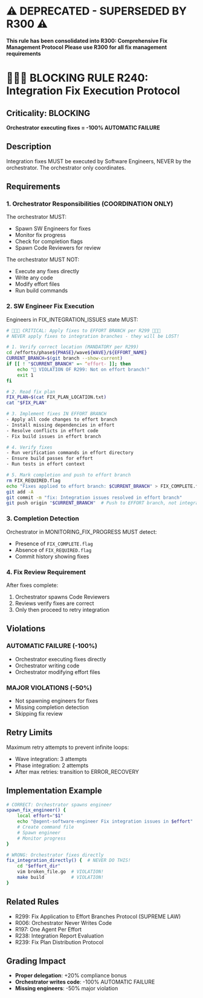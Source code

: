 # ⚠️ DEPRECATED - SUPERSEDED BY R300 ⚠️
**This rule has been consolidated into R300: Comprehensive Fix Management Protocol**
**Please use R300 for all fix management requirements**

# 🚨🚨🚨 BLOCKING RULE R240: Integration Fix Execution Protocol

## Criticality: BLOCKING
**Orchestrator executing fixes = -100% AUTOMATIC FAILURE**

## Description
Integration fixes MUST be executed by Software Engineers, NEVER by the orchestrator. The orchestrator only coordinates.

## Requirements

### 1. Orchestrator Responsibilities (COORDINATION ONLY)
The orchestrator MUST:
- Spawn SW Engineers for fixes
- Monitor fix progress
- Check for completion flags
- Spawn Code Reviewers for review

The orchestrator MUST NOT:
- Execute any fixes directly
- Write any code
- Modify effort files
- Run build commands

### 2. SW Engineer Fix Execution
Engineers in FIX_INTEGRATION_ISSUES state MUST:
```bash
# 🔴🔴🔴 CRITICAL: Apply fixes to EFFORT BRANCH per R299 🔴🔴🔴
# NEVER apply fixes to integration branches - they will be LOST!

# 1. Verify correct location (MANDATORY per R299)
cd /efforts/phase${PHASE}/wave${WAVE}/${EFFORT_NAME}
CURRENT_BRANCH=$(git branch --show-current)
if [[ ! "$CURRENT_BRANCH" =~ ^effort- ]]; then
    echo "🔴 VIOLATION OF R299: Not on effort branch!"
    exit 1
fi

# 2. Read fix plan
FIX_PLAN=$(cat FIX_PLAN_LOCATION.txt)
cat "$FIX_PLAN"

# 3. Implement fixes IN EFFORT BRANCH
- Apply all code changes to effort branch
- Install missing dependencies in effort
- Resolve conflicts in effort code
- Fix build issues in effort branch

# 4. Verify fixes
- Run verification commands in effort directory
- Ensure build passes for effort
- Run tests in effort context

# 5. Mark completion and push to effort branch
rm FIX_REQUIRED.flag
echo "Fixes applied to effort branch: $CURRENT_BRANCH" > FIX_COMPLETE.flag
git add -A
git commit -m "fix: Integration issues resolved in effort branch"
git push origin "$CURRENT_BRANCH"  # Push to EFFORT branch, not integration!
```

### 3. Completion Detection
Orchestrator in MONITORING_FIX_PROGRESS MUST detect:
- Presence of `FIX_COMPLETE.flag`
- Absence of `FIX_REQUIRED.flag`
- Commit history showing fixes

### 4. Fix Review Requirement
After fixes complete:
1. Orchestrator spawns Code Reviewers
2. Reviews verify fixes are correct
3. Only then proceed to retry integration

## Violations

### AUTOMATIC FAILURE (-100%)
- Orchestrator executing fixes directly
- Orchestrator writing code
- Orchestrator modifying effort files

### MAJOR VIOLATIONS (-50%)
- Not spawning engineers for fixes
- Missing completion detection
- Skipping fix review

## Retry Limits

Maximum retry attempts to prevent infinite loops:
- Wave integration: 3 attempts
- Phase integration: 2 attempts
- After max retries: transition to ERROR_RECOVERY

## Implementation Example

```bash
# CORRECT: Orchestrator spawns engineer
spawn_fix_engineer() {
    local effort="$1"
    echo "@agent-software-engineer Fix integration issues in $effort"
    # Create command file
    # Spawn engineer
    # Monitor progress
}

# WRONG: Orchestrator fixes directly
fix_integration_directly() {  # NEVER DO THIS!
    cd "$effort_dir"
    vim broken_file.go  # VIOLATION!
    make build          # VIOLATION!
}
```

## Related Rules
- R299: Fix Application to Effort Branches Protocol (SUPREME LAW)
- R006: Orchestrator Never Writes Code
- R197: One Agent Per Effort
- R238: Integration Report Evaluation
- R239: Fix Plan Distribution Protocol

## Grading Impact
- **Proper delegation**: +20% compliance bonus
- **Orchestrator writes code**: -100% AUTOMATIC FAILURE
- **Missing engineers**: -50% major violation